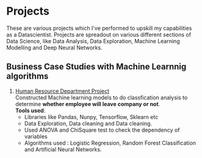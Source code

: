 # Projects
These are various projects which I've performed to upskill my capabilities as a Datascientist. 
Projects are spreadout on various different sections of Data Science, like Data Analysis, Data Exploration, Machine Learning Modelling and Deep Neural Networks. 

## Business Case Studies with Machine Learnnig algorithms
1. [Human Resource Department Project](https://github.com/ayushs0911/Projects/blob/main/HR%20Department:%20Attrition%20Prediction.ipynb) <br>
  Constructed Machine learning models to do classfication analysis to determine **whether employee will leave company or not**.<br>
  **Tools used**:
    - Libraries like Pandas, Nunpy, Tensorflow, Sklearn etc 
    - Data Exploration, Data cleaning and Data cleaning. 
    - Used ANOVA and ChiSquare test to check the dependency of variables 
    - Algorithms used : Logistic Regression, Random Forest Classification and Artificial Neural Networks. 
